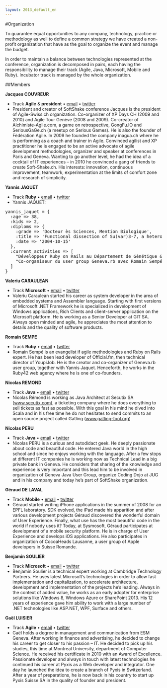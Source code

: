 ```yaml
---
layout: 2013_default_en
---
```


#Organization

To guarantee equal opportunities to any company, technology, practice or methodology as well to define a common strategy we have created a non-profit organization that have as the goal to organize the event and manage the budget.

In order to maintain a balance between technologies represented at the conference, organization is decomposed in pairs, each having the responsibility to manage their track (Agile, Java, Microsoft, Mobile and Ruby). Incubator track is managed by the whole organization.

##Members

**Jacques COUVREUR**

 - Track **Agile** & **president** • [email](mailto:jacques@soft-shake.ch) • [twitter](http://www.twitter.com/jacquescouvreur)
 - President and creator  of SoftShake conference
Jacques is the president of Agile-Swiss.ch organization. Co-organizer of XP Days CH (2009 and 2010) and Agile Tour Genève (2008 and 2009). Co-creator of Alchimiste-Agile.com, a game on retrospective, GongFu.IO and SeriousGaGe.ch (a meetup on Serious Games). He is also the founder of Fèdèration Agile. In 2009 he founded the company inagua.ch where he is performing as a coach and trainer in Agile. Convinced agilist and XP practitioner he is engaged to be an active advocate of agile development methodologies, organizer and speaker at conferences in Paris and Geneva. Wanting to go another level, he had the idea of a cocktail of IT experiences – in 2010 he convinced a gang of friends to create Soft-Shake.ch.
His interests: innovation, continuous improvement, teamwork, experimentation at the limits of comfort zone and research of simplicity.

**Yannis JAQUET**

 - Track **Ruby** • [email](mailto:yannis@soft-shake.ch) • [twitter](http://www.twitter.com/yannis_)
 - Yannis JAQUET:
<pre>
yannis_jaquet = {
  :age => 38,
  :kids => 2,
  :diploms => {
    :grade => 'Docteur ès Sciences, Mention Biologique',
    :title => 'Functional dissection of Su(var)3-7, a heterochromatic protein from Drosophila melanogaster',
    :date => '2004-10-15'
  },
  :current_activities => [
    "Développeur Ruby on Rails au Département de Génétique & Evolution, Université de Genève",
    "Co-organiseur du user group Geneva.rb avec Romain Sempé"
  ]
}
</pre>

**Valeriu CARAULEAN**

 - Track **Microsoft** • [email](mailto:valeriu@soft-shake.ch) • [twitter](http://www.twitter.com/vcaraulean)
 - Valeriu Caraulean started his career as system developer in the area of embedded systems and Assembler language. Starting with first versions of Microsoft .NET Framework he is specialized in development of Windows applications, Rich Clients and client-server application on the Microsoft platform. He is working as a Senior Developer at GIT SA. Always open minded and agile, he appreciates the most attention to details and the quality of software products.

**Romain SEMPE**

 - Track **Ruby** • [email](mailto:romain@soft-shake.ch) • [twitter](http://www.twitter.com/rsempe)
 - Romain Sempé is an evangelist if agile methodologies and Ruby on Rails expert. He has been lead developer of Official.fm, then technical director of YoupiJob. He is the creator and co-organizer of Geneva.rb user group, together with Yannis Jaquet. Henceforth, he works in the Ruby42 web agency where he is one of co-founders.

**Nicolas REMOND**

 - Track **Java** • [email](mailto:nicolas.r@soft-shake.ch) • [twitter](http://www.twitter.com/nremond)
 - Nicolas Rémond is working as Java Architect at Secutix SA (www.secutix.com), a ticketing company where he does everything to sell tickets as fast as possible. With this goal in his mind he dived into Scala and in his free time he do not hesitates to send commits to an open source project called Gatling (www.gatling-tool.org)

**Nicolas PERU**

 - Track **Java** • [email](mailto:nicolas.p@soft-shake.ch) • [twitter](http://www.twitter.com/benzonico)
 - Nicolas PERU is a curious and autodidact geek. He deeply passionate about code and beautiful code. He entered Java world in the high school and since he enjoys working with the language. After a few stops at different IT companies he is working now as Technical Lead in a big private bank in Geneva. He considers that sharing of the knowledge and experience is very important and this lead him to be involved in organization of Geneva Java User Group, organize Coding Dojo at JUG and in his company and today he’s part of SoftShake organization.

**Géraud DE LAVAL**

 - Track **Mobile** • [email](mailto:geraud@soft-shake.ch) • [twitter](http://www.twitter.com/Geraudch)
 - Géraud started writing iPhone applications in the summer of 2008 for an EPFL laboratory. SDK evolved, the iPad made his apparition and after various development projects Géraud discovered the wonderful domain of User Experience. Finally, what use has the most beautiful code in the world if nobody uses it? Today, at Sysmosoft, Géraud participates at development of a mobile security platform. He is in charge of User Experience and develops iOS applications. He also participates in organization of CocoaHeads Lausanne, a user group of Apple developers in Suisse Romande.

**Benjamin SOULIER**

 - Track **Microsoft** • [email](mailto:benjamin@soft-shake.ch) • [twitter](http://www.twitter.com/bsoulier)
 - Benjamin Soulier is a technical expert working at Cambridge Technology Partners. He uses latest Microsoft’s technologies in order to allow fast implementation and capitalization, to accelerate architecture, development and implementation of the projects he’s leading. Always in the context of added value, he works as an early adopter for enterprise solutions like Windows 8, Windows Azure or SharePoint 2013. His 12 years of experience gave him ability to work with a large number of .NET technologies like ASP.NET, WPF, Surface and others.

**Gaël LUISIER**

 - Track **Agile** • [email](mailto:gael@soft-shake.ch) • [twitter](http://www.twitter.com/Pyxis_Suisse)
 - Gaël holds a degree in management and communication from ESM Geneva. After working in finance and advertising, he decided to change his career to get closer to his passion – IT. He decided to pick up his studies, this time at Montreal University, department of Computer Science. He received his certificate in 2010 with an Award of Excellence. Passionate developer and always in touch with latest technologies he continued his career at Pyxis as a Web developer and integrator. One day he launched the idea to create a branch of Pyxis in Switzerland. After a year of preparations, he is now back in his country to start up Pyxis Suisse SA in the quality of founder and president.
